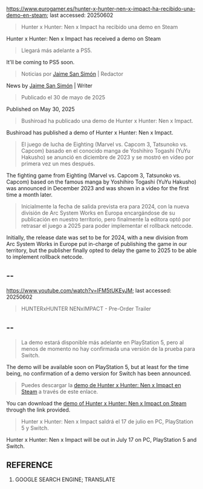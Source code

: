 https://www.eurogamer.es/hunter-x-hunter-nen-x-impact-ha-recibido-una-demo-en-steam; last accessed: 20250602

> Hunter x Hunter: Nen x Impact ha recibido una demo en Steam

Hunter x Hunter: Nen x Impact has received a demo on Steam

> Llegará más adelante a PS5.

It'll be coming to PS5 soon.

> Noticias por [Jaime San Simón](https://www.eurogamer.es/authors/jaime-san-simon) | Redactor

News by [Jaime San Simón](https://www.eurogamer.es/authors/jaime-san-simon) | Writer

> Publicado el 30 de mayo de 2025

Published on May 30, 2025

> Bushiroad ha publicado una demo de Hunter x Hunter: Nen x Impact.

Bushiroad has published a demo of Hunter x Hunter: Nen x Impact.

> El juego de lucha de Eighting (Marvel vs. Capcom 3, Tatsunoko vs. Capcom) basado en el conocido manga de Yoshihiro Togashi (YuYu Hakusho) se anunció en diciembre de 2023 y se mostró en vídeo por primera vez un mes después.

The fighting game from Eighting (Marvel vs. Capcom 3, Tatsunoko vs. Capcom) based on the famous manga by Yoshihiro Togashi (YuYu Hakusho) was announced in December 2023 and was shown in a video for the first time a month later.

> Inicialmente la fecha de salida prevista era para 2024, con la nueva división de Arc System Works en Europa encargándose de su publicación en nuestro territorio, pero finalmente la editora optó por retrasar el juego a 2025 para poder implementar el rollback netcode. 

Initially, the release date was set to be for 2024, with a new division from Arc System Works in Europe put in-charge of publishing the game in our territory, but the publisher finally opted to delay the game to 2025 to be able to implement rollback netcode.

## --

https://www.youtube.com/watch?v=IFM5tUKEyJM; last accessed: 20250602

> HUNTERxHUNTER NENxIMPACT - Pre-Order Trailer 
 
## --

> La demo estará disponible más adelante en PlayStation 5, pero al menos de momento no hay confirmada una versión de la prueba para Switch.

The demo will be available soon on PlayStation 5, but at least for the time being, no confirmation of a demo version for Switch has been announced. 

> Puedes descargar la [demo de Hunter x Hunter: Nen x Impact en Steam](https://store.steampowered.com/app/2456420/HUNTERxHUNTER_NENxIMPACT/) a través de este enlace.

You can download the [demo of Hunter x Hunter: Nen x Impact on Steam](https://store.steampowered.com/app/2456420/HUNTERxHUNTER_NENxIMPACT/) through the link provided.

> Hunter x Hunter: Nen x Impact saldrá el 17 de julio en PC, PlayStation 5 y Switch. 

Hunter x Hunter: Nen x Impact will be out in July 17 on PC, PlayStation 5 and Switch. 

## REFERENCE

1) GOOGLE SEARCH ENGINE; TRANSLATE